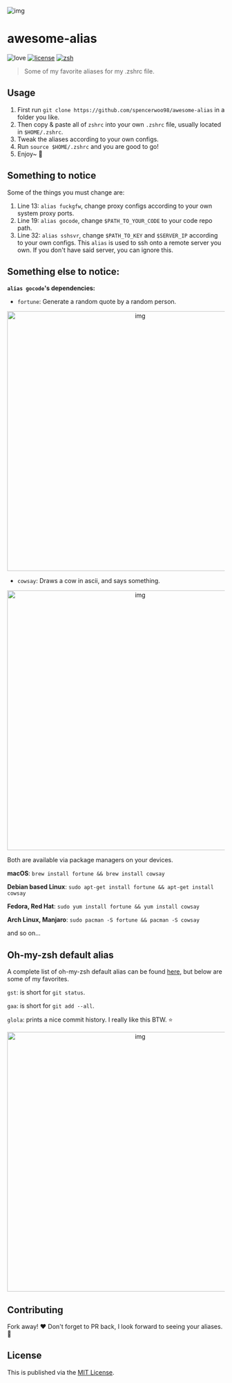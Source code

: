 ![img](https://i.loli.net/2018/05/31/5b0ff51dc2bf9.png)

# awesome-alias

![love](https://img.shields.io/badge/Made%20with-LOVE-ff69b4.svg)
[![license](https://img.shields.io/badge/license-MIT-blue.svg)](https://opensource.org/licenses/MIT)
[![zsh](https://img.shields.io/badge/configured%20for-zsh-brightgreen.svg)](https://github.com/robbyrussell/oh-my-zsh)

> Some of my favorite aliases for my .zshrc file.

## Usage

1. First run `git clone https://github.com/spencerwoo98/awesome-alias` in a folder you like.
2. Then copy & paste all of `zshrc` into your own `.zshrc` file, usually located in `$HOME/.zshrc`.
3. Tweak the aliases according to your own configs.
4. Run `source $HOME/.zshrc` and you are good to go!
5. Enjoy~ :beer:

## Something to notice

Some of the things you must change are:

1. Line 13: `alias fuckgfw`, change proxy configs according to your own system proxy ports.
2. Line 19: `alias gocode`, change `$PATH_TO_YOUR_CODE` to your code repo path.
3. Line 32: `alias sshsvr`, change `$PATH_TO_KEY` and `$SERVER_IP` according to your own configs. This `alias` is used to ssh onto a remote server you own. If you don't have said server, you can ignore this.

## Something else to notice:

**`alias gocode`'s dependencies:**

- `fortune`: Generate a random quote by a random person.

<div align="center"><img src="https://i.loli.net/2018/05/31/5b0fdd7abdb6c.jpg" alt="img" width="600px"></div>
 
- `cowsay`: Draws a cow in ascii, and says something.

<div align="center"><img src="https://i.loli.net/2018/05/31/5b0fddea0f161.jpg" alt="img" width="600px"></div>

Both are available via package managers on your devices.

**macOS**: `brew install fortune && brew install cowsay`

**Debian based Linux**: `sudo apt-get install fortune && apt-get install cowsay`

**Fedora, Red Hat**: `sudo yum install fortune && yum install cowsay`

**Arch Linux, Manjaro**: `sudo pacman -S fortune && pacman -S cowsay`

and so on...

## Oh-my-zsh default alias

A complete list of oh-my-zsh default alias can be found [here](https://github.com/robbyrussell/oh-my-zsh/blob/master/plugins/git/git.plugin.zsh), but below are some of my favorites.

`gst`: is short for `git status`.

`gaa`: is short for `git add --all`.

`glola`: prints a nice commit history. I really like this BTW. :star:

<div align="center"><img src="https://i.loli.net/2018/05/31/5b0fdfd7a21e4.jpg" alt="img" width="600px"></div>

## Contributing

Fork away! :heart: Don't forget to PR back, I look forward to seeing your aliases. :beer:

## License

This is published via the [MIT License](https://github.com/spencerwoo98/awesome-alias/blob/master/LICENSE).
